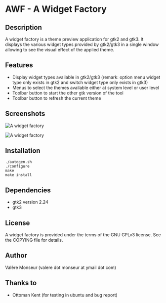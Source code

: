 AWF - A Widget Factory
======================

Description
-----------

A widget factory is a theme preview application for gtk2 and gtk3.
It displays the various widget types provided by gtk2/gtk3 in a single window allowing to see the visual effect of the applied theme.

Features
--------

  * Display widget types available in gtk2/gtk3 (remark: option menu widget type only exists in gtk2 and switch widget type only exists in gtk3)
  * Menus to select the themes available either at system level or user level
  * Toolbar button to start the other gtk version of the tool
  * Toolbar button to refresh the current theme

Screenshots
-----------

![A widget factory](https://github.com/valr/awf/raw/gh-pages/awf-gtk2.jpg)

![A widget factory](https://github.com/valr/awf/raw/gh-pages/awf-gtk3.jpg)

Installation
------------

    ./autogen.sh
    ./configure
    make
    make install

Dependencies
------------

  * gtk2 version 2.24
  * gtk3

License
-------

  A widget factory is provided under the terms of the GNU GPLv3 license.
  See the COPYING file for details.

Author
------

  Valère Monseur (valere dot monseur at ymail dot com)

Thanks to
---------

  * Ottoman Kent (for testing in ubuntu and bug report)
